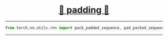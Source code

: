 [<h1 align = "center">:rocket: padding :facepunch:</h1>][1]

---

```python
from torch.nn.utils.rnn import pack_padded_sequence, pad_packed_sequence
```






---
[1]: https://mp.weixin.qq.com/s?__biz=MzI4MDYzNzg4Mw==&mid=2247487237&idx=2&sn=17e366215d434030b9f5ab76dffa4e0e&chksm=ebb437d1dcc3bec703ec0d53267eb58911432f57ab5cd6c44154eafd0aba5093853a0e482188&mpshare=1&scene=1&srcid=0312rtEO3ELnF2ypmIhps9uo#rd

